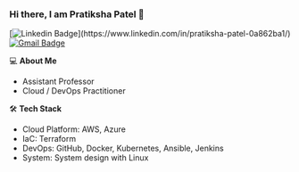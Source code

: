 ### Hi there, I am Pratiksha Patel 👋
[![Linkedin Badge](https://img.shields.io/badge/-PratikshaPatel-blue?style=flat-square&logo=Linkedin&logoColor=white&link=[https://www.linkedin.com/in/hardikip/](https://www.linkedin.com/in/pratiksha-patel-0a862ba1/))](https://www.linkedin.com/in/pratiksha-patel-0a862ba1/)
[![Gmail Badge](https://img.shields.io/badge/-pratiksha28785@gmail.com-c14438?style=flat-square&logo=Gmail&logoColor=white&link=mailto:pratiksha28785@gmail.com)](mailto:pratiksha28785@gmail.com)

💻 **About Me**
- Assistant Professor
- Cloud / DevOps Practitioner

🛠 **Tech Stack**

- Cloud Platform: AWS, Azure
- IaC: Terraform
- DevOps: GitHub, Docker, Kubernetes, Ansible, Jenkins
- System: System design with Linux
